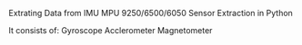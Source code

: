 Extrating Data from IMU MPU 9250/6500/6050 Sensor Extraction in Python

It consists of:
Gyroscope
Acclerometer
Magnetometer
